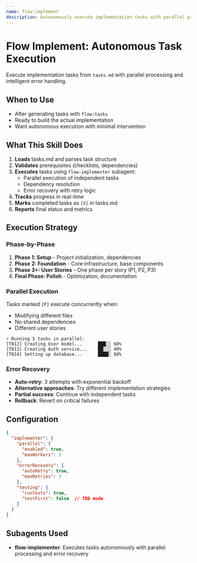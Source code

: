 ```yaml
---
name: flow:implement
description: Autonomously execute implementation tasks with parallel processing, intelligent error recovery, and real-time progress tracking. Use the flow-implementer subagent for maximum efficiency.
---
```


# Flow Implement: Autonomous Task Execution

Execute implementation tasks from `tasks.md` with parallel processing and intelligent error handling.

## When to Use

- After generating tasks with `flow:tasks`
- Ready to build the actual implementation
- Want autonomous execution with minimal intervention

## What This Skill Does

1. **Loads** tasks.md and parses task structure
2. **Validates** prerequisites (checklists, dependencies)
3. **Executes** tasks using `flow-implementer` subagent:
   - Parallel execution of independent tasks
   - Dependency resolution
   - Error recovery with retry logic
4. **Tracks** progress in real-time
5. **Marks** completed tasks as `[X]` in tasks.md
6. **Reports** final status and metrics

## Execution Strategy

### Phase-by-Phase
1. **Phase 1: Setup** - Project initialization, dependencies
2. **Phase 2: Foundation** - Core infrastructure, base components
3. **Phase 3+: User Stories** - One phase per story (P1, P2, P3)
4. **Final Phase: Polish** - Optimization, documentation

### Parallel Execution
Tasks marked `[P]` execute concurrently when:
- Modifying different files
- No shared dependencies
- Different user stories

```
⚡ Running 5 tasks in parallel:
[T012] Creating User model...      ███░░ 60%
[T013] Creating Auth service...    ██░░░ 40%
[T014] Setting up database...      ████░ 80%
```

### Error Recovery
- **Auto-retry**: 3 attempts with exponential backoff
- **Alternative approaches**: Try different implementation strategies
- **Partial success**: Continue with independent tasks
- **Rollback**: Revert on critical failures

## Configuration

```json
{
  "implementer": {
    "parallel": {
      "enabled": true,
      "maxWorkers": 5
    },
    "errorRecovery": {
      "autoRetry": true,
      "maxRetries": 3
    },
    "testing": {
      "runTests": true,
      "testFirst": false  // TDD mode
    }
  }
}
```

## Subagents Used

- **flow-implementer**: Executes tasks autonomously with parallel processing and error recovery